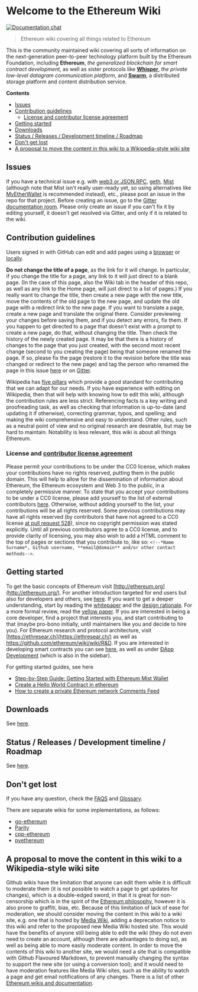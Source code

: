 # Welcome to the Ethereum Wiki

[![Documentation chat](https://img.shields.io/badge/gitter-Docs%20chat-4AB495.svg)](https://gitter.im/ethereum/documentation)

> Ethereum wiki covering all things related to Ethereum

This is the community maintained wiki covering all sorts of information on the next-generation peer-to-peer technology platform built by the Ethereum Foundation, including **Ethereum**, _the generalized blockchain for smart contract development_, as well as sister protocols like **[Whisper](https://github.com/ethereum/wiki/wiki/Whisper-pages)**, _the private low-level datagram communication platform_, and **[Swarm](http://swarm-gateways.net/bzz:/theswarm.eth/)**, a distributed storage platform and content distribution service.

<!-- START doctoc generated TOC please keep comment here to allow auto update -->
<!-- DON'T EDIT THIS SECTION, INSTEAD RE-RUN doctoc TO UPDATE -->
**Contents**

- [Issues](#issues)
- [Contribution guidelines](#contribution-guidelines)
  - [License and contributor license agreement](#license-and-contributor-license-agreement)
- [Getting started](#getting-started)
- [Downloads](#downloads)
- [Status / Releases / Development timeline / Roadmap](#status--releases--development-timeline--roadmap)
- [Don't get lost](#dont-get-lost)
- [A proposal to move the content in this wiki to a Wikipedia-style wiki site](#a-proposal-to-move-the-content-in-this-wiki-to-a-wikipedia-style-wiki-site)

<!-- END doctoc generated TOC please keep comment here to allow auto update -->

## Issues

If you have a technical issue e.g. with [web3 or JSON.RPC](https://github.com/ethereum/web3.js/issues), [geth](https://github.com/ethereum/go-ethereum/issues), [Mist](https://github.com/ethereum/mist) (although note that Mist isn't really user-ready yet, so using alternatives like [MyEtherWallet](https://www.myetherwallet.com/) is recommended instead), etc., please post an issue in the repo for that project. Before creating an issue, go to the [Gitter documentation room](https://gitter.im/ethereum/documentation). Please only create an issue if you can't fix it by editing yourself, it doesn't get resolved via Gitter, and only if it is related to the wiki. 

## Contribution guidelines

Users signed in with GitHub can edit and add pages using a [browser](https://help.github.com/articles/editing-wiki-pages-via-the-online-interface) or [locally](https://help.github.com/articles/adding-and-editing-wiki-pages-locally). 

**Do not change the title of a page**, as the link for it will change. In particular, if you change the title for a page, any link to it will just direct to a blank page. (In the case of this page, also the Wiki tab in the header of this repo, as well as any link to the Home page, will just direct to a list of pages.) If you really want to change the title, then create a new page with the new title, move the contents of the old page to the new page, and update the old page with a redirect link to the new page. If you want to translate a page, create a new page and translate the original there. Consider previewing your changes before saving them, and if you detect any errors, fix them. If you happen to get directed to a page that doesn't exist with a prompt to create a new page, do that, without changing the title. Then check the history of the newly created page. It may be that there is a history of changes to the page that you just created, with the second most recent change (second to you creating the page) being that someone renamed the page. If so, please fix the page (restore it to the revision before the title was changed or redirect to the new page) and tag the person who renamed the page in this issue [here](https://github.com/ethereum/wiki/issues/591) or on [Gitter](https://gitter.im/ethereum/documentation).

Wikipedia has [five pillars](https://en.wikipedia.org/wiki/Wikipedia:Five_pillars) which provide a good standard for contributing that we can adapt for our needs. If you have experience with editing on Wikipedia, then that will help with knowing how to edit this wiki, although the contribution rules are less strict. Referencing facts is a key writing and proofreading task, as well as checking that information is up-to-date (and updating it if otherwise), correcting grammar, typos, and spelling; and making the wiki comprehensive and easy to understand. Other rules, such as a neutral point of view and no original research are desirable, but may be hard to maintain. Notability is less relevant, this wiki is about all things Ethereum.

### License and [contributor license agreement](https://github.com/ethereum/wiki/wiki/CC0-license#list-of-contributors)

Please permit your contributions to be under the CC0 license,  which makes your contributions have no rights reserved, putting them in the public domain. This will help to allow for the dissemination of information about Ethereum, the Ethereum ecosystem and Web 3 to the public, in a completely permissive manner. To state that you accept your contributions to be under a CC0 license, please add yourself to the list of external contributors [here](https://github.com/ethereum/wiki/wiki/CC0-license#list-of-contributors). Otherwise, without adding yourself to the list, your contributions will be all rights reserved. Some previous contributions may have all rights reserved (by contributors that have not agreed to a CC0 license [at pull request 528](https://github.com/ethereum/wiki/pull/528)), since no copyright permission was stated explicitly. Until all previous contributors agree to a CC0 license, and to provide clarity of licensing, you may also wish to add a HTML comment to the top of pages or sections that you contribute to, like so: `<!--*Name Surname*, Github username, **email@domain** and/or other contact methods-->`. 

## Getting started

To get the basic concepts of Ethereum visit [http://ethereum.org](http://ethereum.org/). For another introduction targeted for end users but also for developers and others, see [here](https://github.com/ethereum/wiki/wiki/Ethereum-introduction). If you want to get a deeper understanding, start by reading the [whitepaper](https://github.com/ethereum/wiki/wiki/White-Paper) and the [design rationale](https://github.com/ethereum/wiki/wiki/Design-Rationale). For a more formal review, read the [yellow paper](https://ethereum.github.io/yellowpaper/paper.pdf). If you are interested in being a core developer, find a project that interests you, and start contributing to that (maybe pro-bono initially, until maintainers like you and decide to hire you). For Ethereum research and protocol architecture, visit [https://ethresear.ch](https://ethresear.ch/) as well as https://github.com/ethereum/wiki/wiki/R&D. If you are interested in developing smart contracts you can see [here](https://en.wikipedia.org/wiki/Ethereum#Programming_languages), as well as under [ÐApp Development](https://github.com/ethereum/wiki/wiki/%C3%90App-Development) (which is also in the sidebar).

For getting started guides, see here

* [Step-by-Step Guide: Getting Started with Ethereum Mist Wallet](https://medium.com/@attores/step-by-step-guide-getting-started-with-ethereum-mist-wallet-772a3cc99af4)
* [Create a Hello World Contract in ethereum](https://www.ethereum.org/greeter)
* [How to create a private Ethereum network Comments Feed](https://omarmetwally.wordpress.com/2017/07/25/how-to-create-a-private-ethereum-network/)

## Downloads

See [here](https://github.com/ethereum/wiki/wiki/Clients).

## Status / Releases / Development timeline / Roadmap

See [here](https://github.com/ethereum/wiki/wiki/Releases).

## Don't get lost

If you have any question, check the [FAQS](https://github.com/ethereum/wiki/wiki/FAQS) and [Glossary](https://github.com/ethereum/wiki/wiki/Glossary).

There are separate wikis for some implementations, as follows:

* [go-ethereum](https://github.com/ethereum/go-ethereum/wiki)
* [Parity](https://paritytech.github.io/wiki/)
* [cpp-ethereum](http://www.ethdocs.org/en/latest/ethereum-clients/cpp-ethereum/index.htm)
* [pyethereum](https://github.com/ethereum/pyethereum/wiki)

## A proposal to move the content in this wiki to a Wikipedia-style wiki site

Github wikis have the limitation that anyone can edit them while it is difficult to moderate them (it is not possible to watch a page to get updates for changes), which is a double-edged sword, in that it is great for non-censorship which is in the spirit of the [Ethereum philosophy](https://github.com/ethereum/wiki/wiki/White-Paper#philosophy), however it is also prone to graffiti, bias, etc. Because of this limitation of lack of ease for moderation, we should consider moving the content in this wiki to a wiki site, e.g. one that is hosted by [Media Wiki](https://www.mediawiki.org/wiki/MediaWiki), adding a deprecation notice to this wiki and refer to the proposed new Media Wiki hosted site. This would have the benefits of anyone still being able to edit the wiki (they do not even need to create an account, although there are advantages to doing so), as well as being able to more easily moderate content. In order to move the contents of this wiki to another site, we would need a site that is compatible with Github Flavoured Markdown, to prevent manually changing the syntax to support the new site (or using a conversion tool); and it would need to have moderation features like Media Wiki sites, such as the ability to watch a page and get email notifications of any changes. There is a list of other [Ethereum wikis and documentation](https://github.com/ethereum/wiki/wiki/List-of-other-Ethereum-wikis-and-documentation).
